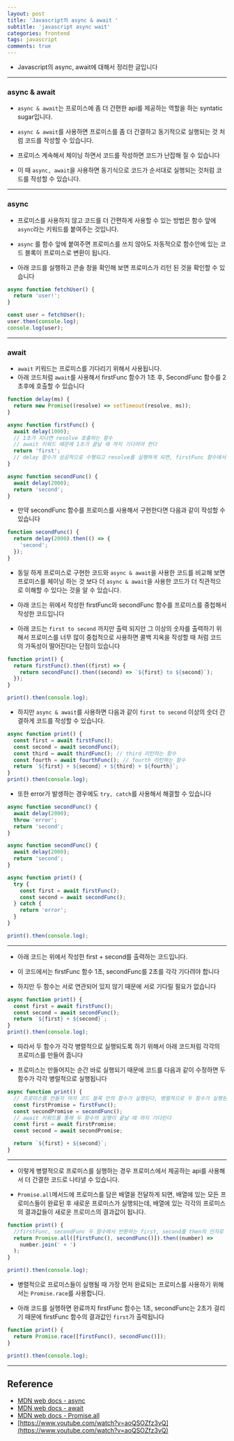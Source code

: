 ```yaml
---
layout: post
title: 'Javascript의 async & await '
subtitle: 'javascript async wait'
categories: frontend
tags: javascript
comments: true
---
```


- Javascript의 async, await에 대해서 정리한 글입니다

---

### async & await

- `async & await`는 프로미스에 좀 더 간편한 api를 제공하는 역할을 하는 syntatic sugar입니다.

- `async & await`를 사용하면 프로미스를 좀 더 간결하고 동기적으로 실행되는 것 처럼 코드를 작성할 수 있습니다.

- 프로미스 계속해서 체이닝 하면서 코드를 작성하면 코드가 난잡해 질 수 있습니다
- 이 때 `async, await`을 사용하면 동기식으로 코드가 순서대로 실행되는 것처럼 코드를 작성할 수 있습니다.

---

### async

- 프로미스를 사용하지 않고 코드를 더 간편하게 사용할 수 있는 방법은 함수 앞에 `async`라는 키워드를 붙여주는 것입니다.

- `async` 를 함수 앞에 붙여주면 프로미스를 쓰지 않아도 자동적으로 함수안에 있는 코드 블록이 프로미스로 변환이 됩니다.

- 아래 코드를 실행하고 콘솔 창을 확인해 보면 프로미스가 리턴 된 것을 확인할 수 있습니다

```javascript
async function fetchUser() {
  return 'user!';
}

const user = fetchUser();
user.then(console.log);
console.log(user);
```

---

### await

- `await` 키워드는 프로미스를 기다리기 위해서 사용됩니다.
- 아래 코드처럼 `await`를 사용해서 firstFunc 함수가 1초 후, SecondFunc 함수를 2초후에 호출할 수 있습니다

```javascript
function delay(ms) {
  return new Promise((resolve) => setTimeout(resolve, ms));
}

async function firstFunc() {
  await delay(1000);
  // 1초가 지나면 resolve 호출하는 함수
  // await 키워드 때문에 1초가 끝날 때 까지 기다려야 한다
  return 'first';
  // delay 함수가 성공적으로 수행되고 resolve를 실행하게 되면, firstFunc 함수에서도 first를 인자로 하는 resolve를 실행한다
}

async function secondFunc() {
  await delay(2000);
  return 'second';
}
```

- 만약 secondFunc 함수를 프로미스를 사용해서 구현한다면 다음과 같이 작성할 수 있습니다

```javascript
function secondFunc() {
  return delay(2000).then(() => {
    'second';
  });
}
```

- 동일 하게 프로미스로 구현한 코드와 `async & await`을 사용한 코드를 비교해 보면 프로미스를 체이닝 하는 것 보다 더 `async & await`을 사용한 코드가 더 직관적으로 이해할 수 있다는 것을 알 수 있습니다.

- 아래 코드는 위에서 작성한 firstFunc와 secondFunc 함수를 프로미스를 중첩해서 작성한 코드입니다

- 아래 코드는 `first to second` 까지만 출력 되지만 그 이상의 숫자를 출력하기 위해서 프로미스를 너무 많이 중첩적으로 사용하면 콜백 지옥을 작성할 때 처럼 코드의 가독성이 떨어진다는 단점이 있습니다

```javascript
function print() {
  return firstFunc().then((first) => {
    return secondFunc().then((second) => `${first} to ${second}`);
  });
}

print().then(console.log);
```

- 하지만 `async & await`를 사용하면 다음과 같이 `first to second` 이상의 숫더 간결하게 코드를 작성할 수 있습니다.

```javascript
async function print() {
  const first = await firstFunc();
  const second = await secondFunc();
  const third = await thirdFunc(); // third 리턴하는 함수
  const fourth = await fourthFunc(); // fourth 리턴하는 함수
  return `${first} + ${second} + ${third} + ${fourth}`;
}
print().then(console.log);
```

- 또한 error가 발생하는 경우에도 `try, catch`를 사용해서 해결할 수 있습니다

```javascript
async function secondFunc() {
  await delay(2000);
  throw 'error';
  return 'second';
}

async function secondFunc() {
  await delay(2000);
  return 'second';
}

async function print() {
  try {
    const first = await firstFunc();
    const second = await secondFunc();
  } catch {
    return 'error';
  }
}

print().then(console.log);
```

---

- 아래 코드는 위에서 작성한 first + second를 출력하는 코드입니다.

- 이 코드에서는 firstFunc 함수 1초, secondFunc를 2초를 각각 기다려야 합니다

- 하지만 두 함수는 서로 연관되어 있지 않기 때문에 서로 기다릴 필요가 없습니다

```javascript
async function print() {
  const first = await firstFunc();
  const second = await secondFunc();
  return `${first} + ${second}`;
}
print().then(console.log);
```

- 따라서 두 함수가 각각 병렬적으로 실행되도록 하기 위해서 아래 코드처럼 각각의 프로미스를 만들어 줍니다

- 프로미스는 만들어지는 순간 바로 실행되기 때문에 코드를 다음과 같이 수정하면 두 함수가 각각 병럴적으로 실행됩니다

```javascript
async function print() {
  // 프로미스를 만들자 마자 코드 블록 안의 함수가 실행된다, 병렬적으로 두 함수가 실행된다
  const firstPromise = firstFunc();
  const secondPromise = secondFunc();
  // await 키워드를 통해 두 함수의 실행이 끝날 때 까지 기다린다
  const first = await firstPromise;
  const second = await secondPromise;

  return `${first} + ${second}`;
}
```

---

- 이렇게 병렬적으로 프로미스를 실행하는 경우 프로미스에서 제공하는 api를 사용해서 더 간결한 코드로 나타낼 수 있습니다.

- `Promise.all`메서드에 프로미스를 담은 배열을 전달하게 되면, 배열에 있는 모든 프로미스들이 완료된 후 새로운 프로미스가 실행되는데, 배열에 있는 각각의 프로미스의 결과값들이 새로운 프로미스의 결과값이 됩니다.

```javascript
function print() {
  //firstFunc, secondFunc 두 함수에서 반환하는 first, second를 then의 인자로 전달한다
  return Promise.all([firstFunc(), secondFunc()]).then((number) =>
    number.join(' + ')
  );
}

print().then(console.log);
```

- 병렬적으로 프로미스들이 실행될 때 가장 먼저 완료되는 프로미스를 사용하기 위해서는 `Promise.race`를 사용합니다.

- 아래 코드를 실행하면 완료까지 firstFunc 함수는 1초, secondFunc는 2초가 걸리기 때문에 firstFunc 함수의 결과값인 `first`가 출력됩니다

```javascript
function print() {
  return Promise.race([firstFunc(), secondFunc()]);
}

print().then(console.log);
```

---

## Reference

- [MDN web docs - async](https://developer.mozilla.org/ko/docs/Web/JavaScript/Reference/Statements/async_function)
- [MDN web docs - await](https://developer.mozilla.org/ko/docs/Web/JavaScript/Reference/Operators/await)
- [MDN web docs - Promise.all](https://developer.mozilla.org/ko/docs/Web/JavaScript/Reference/Global_Objects/Promise/all)
- [https://www.youtube.com/watch?v=aoQSOZfz3vQ](https://www.youtube.com/watch?v=aoQSOZfz3vQ)
